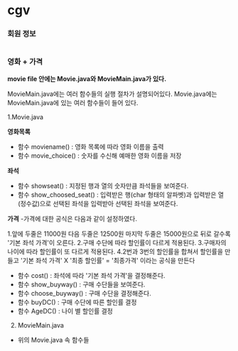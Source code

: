 # cgv

### 회원 정보
```

```

### 영화 + 가격

**movie file 안에는 Movie.java와 MovieMain.java가 있다.**

MovieMain.java에는 여러 함수들의 실행 절차가 설명되어있다.
Movie.java에는 MovieMain.java에 있는 여러 함수들이 들어 있다.

1.Movie.java

  **영화목록**
  + 함수 moviename() : 영화 목록에 따라 영화 이름을 출력
  + 함수 movie_choice() : 숫자를 수신해 예매한 영화 이름을 저장
  
  **좌석**
  - 함수 showseat() : 지정된 행과 열의 숫자만큼 좌석들을 보여준다. 
  - 함수 show_choosed_seat() : 입력받은 행(char 형태의 알파벳)과 입력받은 열(정수값)으로 선택된 좌석을 입력받아 선택된 좌석을 보여준다.
  
  **가격**
  -가격에 대한 공식은 다음과 같이 설정하였다.
  
  1.앞에 두줄은 11000원 다음 두줄은 12500원 마지막 두줄은 15000원으로 뒤로 갈수록 '기본 좌석 가격'이 오른다.
  2.구매 수단에 따라 할인률이 다르게 적용된다.
  3.구매자의 나이에 따라 할인률이 또 다르게 적용된다.
  4.2번과 3번의 할인률을 합쳐서 할인률을 만들고 '기본 좌석 가격' X '최종 할인률' = '최종가격' 이라는 공식을 만든다
  
  - 함수 cost() : 좌석에 따라 '기본 좌석 가격'을 결정해준다.
  - 함수 show_buyway() : 구매 수단들을 보여준다.
  - 함수 choose_buyway() : 구매 수단을 결정해준다.
  - 함수 buyDC() : 구매 수단에 따른 할인률 결정
  - 함수 AgeDC() : 나이 별 할인률 결정
  
2. MovieMain.java
  - 위의 Movie.java 속 함수들
